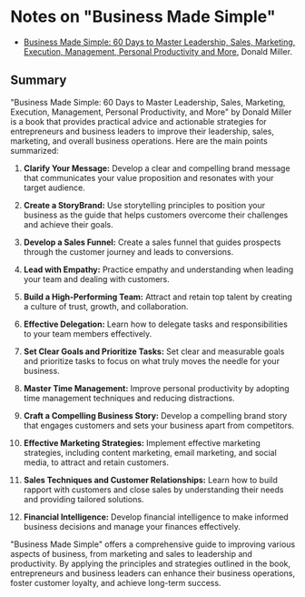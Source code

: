 # Notes on "Business Made Simple"

* [Business Made Simple: 60 Days to Master Leadership, Sales, Marketing, Execution, Management, Personal Productivity and More](https://amzn.to/3Ko8fTI), Donald Miller.

## Summary

"Business Made Simple: 60 Days to Master Leadership, Sales, Marketing, Execution, Management, Personal Productivity, and More" by Donald Miller is a book that provides practical advice and actionable strategies for entrepreneurs and business leaders to improve their leadership, sales, marketing, and overall business operations. Here are the main points summarized:

1. **Clarify Your Message:** Develop a clear and compelling brand message that communicates your value proposition and resonates with your target audience.

2. **Create a StoryBrand:** Use storytelling principles to position your business as the guide that helps customers overcome their challenges and achieve their goals.

3. **Develop a Sales Funnel:** Create a sales funnel that guides prospects through the customer journey and leads to conversions.

4. **Lead with Empathy:** Practice empathy and understanding when leading your team and dealing with customers.

5. **Build a High-Performing Team:** Attract and retain top talent by creating a culture of trust, growth, and collaboration.

6. **Effective Delegation:** Learn how to delegate tasks and responsibilities to your team members effectively.

7. **Set Clear Goals and Prioritize Tasks:** Set clear and measurable goals and prioritize tasks to focus on what truly moves the needle for your business.

8. **Master Time Management:** Improve personal productivity by adopting time management techniques and reducing distractions.

9. **Craft a Compelling Business Story:** Develop a compelling brand story that engages customers and sets your business apart from competitors.

10. **Effective Marketing Strategies:** Implement effective marketing strategies, including content marketing, email marketing, and social media, to attract and retain customers.

11. **Sales Techniques and Customer Relationships:** Learn how to build rapport with customers and close sales by understanding their needs and providing tailored solutions.

12. **Financial Intelligence:** Develop financial intelligence to make informed business decisions and manage your finances effectively.

"Business Made Simple" offers a comprehensive guide to improving various aspects of business, from marketing and sales to leadership and productivity. By applying the principles and strategies outlined in the book, entrepreneurs and business leaders can enhance their business operations, foster customer loyalty, and achieve long-term success.

